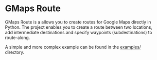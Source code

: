 # GMaps Route

GMaps Route is a allows you to create routes for Google Maps directly in Python.
The project enables you to create a route between two locations, add intermediate destinations and specify waypoints (subdestinations) to route-along.

A simple and more complex example can be found in the [examples/](./examples) directory.
